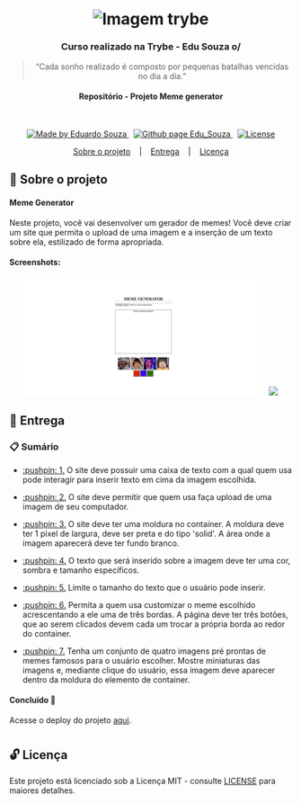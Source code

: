 <h1 align="center">
  <img align="center" alt="Imagem trybe" src="https://i.ibb.co/d4W2x4g/trybe.png" width="300px" />
</h1>

<h3 align="center">
  Curso realizado na Trybe - Edu Souza o/
</h3>

<blockquote align="center">“Cada sonho realizado é composto por pequenas batalhas vencidas no dia a dia.”</blockquote>

<h4 align="center">
  Repositório - Projeto Meme generator
</h4>

<br/>

<p align="center">
  <a href="https://github.com/EduSouza-programmer"    target="_blank">
    <img alt="Made by Eduardo Souza" src="https://img.shields.io/badge/made%20by-Edu%20Souza-%23F8952D">
  </a>&nbsp;
  <a href="https://edusouza-programmer.github.io/" target="_blank">
    <img alt="Github page Edu_Souza " src="https://img.shields.io/badge/Github%20page-Edu_Souza-orange">
  </a>&nbsp;
  <a href="#" >
    <img alt="License" src="https://img.shields.io/badge/license-MIT-%23F8952D">
  </a>
</p>

<p align="center">
  <a href="#rocket-Sobre-o-projeto">Sobre o projeto</a>&nbsp; &nbsp; |&nbsp; &nbsp;
  <a href="#postbox-Entrega"">Entrega</a>&nbsp; &nbsp; |&nbsp; &nbsp;
  <a href="#unlock-Licença">Licença</a>
</p>

## :rocket: Sobre o projeto

#### Meme Generator

Neste projeto, você vai desenvolver um gerador de memes!
Você deve criar um site que permita o upload de uma imagem e a inserção de um texto sobre ela, estilizado de forma apropriada.

#### Screenshots:

<p align=center >
  <img height="210px"  src="./img/home_desktop.png"> &nbsp;
  <img height="235px" src="./img/mobile.png">
</p>

## :postbox: Entrega

### :clipboard: Sumário

- <p><a href="#1"> :pushpin: 1.</a> O site deve possuir uma caixa de texto com a qual quem usa pode interagir para inserir texto em cima da imagem escolhida.</p>
- <p><a href="#2"> :pushpin: 2.</a> O site deve permitir que quem usa faça upload de uma imagem de seu computador.</p>
- <p><a href="#3"> :pushpin: 3.</a> O site deve ter uma moldura no container. A moldura deve ter 1 pixel de largura, deve ser preta e do tipo 'solid'. A área onde a imagem aparecerá deve ter fundo branco.</p>
- <p><a href="#4"> :pushpin: 4.</a> O texto que será inserido sobre a imagem deve ter uma cor, sombra e tamanho específicos.</p>
- <p><a href="#5"> :pushpin: 5.</a> Limite o tamanho do texto que o usuário pode inserir.</p>
- <p><a href="#6"> :pushpin: 6.</a> Permita a quem usa customizar o meme escolhido acrescentando a ele uma de três bordas. A página deve ter três botões, que ao serem clicados devem cada um trocar a própria borda ao redor do container.</p>
- <p><a href="#7"> :pushpin: 7.</a> Tenha um conjunto de quatro imagens pré prontas de memes famosos para o usuário escolher. Mostre miniaturas das imagens e, mediante clique do usuário, essa imagem deve aparecer dentro da moldura do elemento de container.</p>


#### Concluído :rocket:

Acesse o deploy do projeto [aqui](https://edusouza-programmer.github.io/css_com_sass-origamid/).

#
## :unlock: Licença

Este projeto está licenciado sob a Licença MIT - consulte [LICENSE](https://opensource.org/licenses/MIT) para maiores detalhes.
